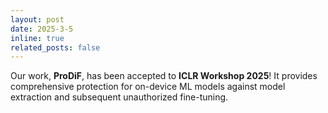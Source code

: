 ```yaml
---
layout: post
date: 2025-3-5
inline: true
related_posts: false
---
```


Our work, **ProDiF**, has been accepted to **ICLR Workshop 2025**! It provides comprehensive protection for on-device ML models against model extraction and subsequent unauthorized fine-tuning.